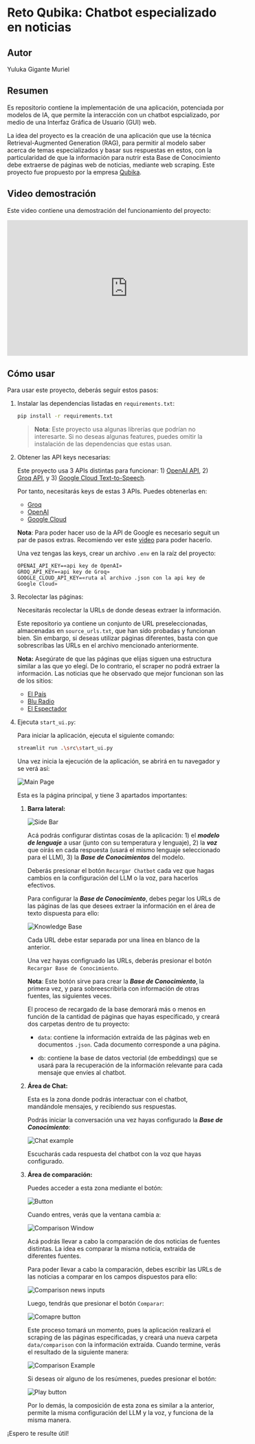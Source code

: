 # Reto Qubika: Chatbot especializado en noticias

## Autor

Yuluka Gigante Muriel


## Resumen

Es repositorio contiene la implementación de una aplicación, potenciada por modelos de IA, que permite la interacción con un chatbot espcializado, por medio de una Interfaz Gráfica de Usuario (GUI) web.

La idea del proyecto es la creación de una aplicación que use la técnica Retrieval-Augmented Generation (RAG), para permitir al modelo saber acerca de temas especializados y basar sus respuestas en estos, con la particularidad de que la información para nutrir esta Base de Conocimiento debe extraerse de páginas web de noticias, mediante web scraping. Este proyecto fue propuesto por la empresa [Qubika](https://qubika.com).


## Video demostración

Este video contiene una demostración del funcionamiento del proyecto:

<iframe width="560" height="315" src="https://www.youtube.com/embed/XtqtYcyASLw?si=FsnXnnTlKtfkixvP" title="YouTube video player" frameborder="0" allow="accelerometer; autoplay; clipboard-write; encrypted-media; gyroscope; picture-in-picture; web-share" referrerpolicy="strict-origin-when-cross-origin" allowfullscreen></iframe>


## Cómo usar

Para usar este proyecto, deberás seguir estos pasos:

1. Instalar las dependencias listadas en `requirements.txt`:

    ```bash
    pip install -r requirements.txt
    ```

    > **Nota**: Este proyecto usa algunas librerías que podrían no interesarte. Si no deseas algunas features, puedes omitir la instalación de las dependencias que estas usan.

2. Obtener las API keys necesarias:

    Este proyecto usa 3 APIs distintas para funcionar: 1) [OpenAI API](https://platform.openai.com/docs/api-reference/introduction), 2) [Groq API](https://console.groq.com/docs/overview), y 3) [Google Cloud Text-to-Speech](https://cloud.google.com/text-to-speech/docs?hl=es-419).

    Por tanto, necesitarás keys de estas 3 APIs. Puedes obtenerlas en:

    - [Groq](https://console.groq.com/keys)
    - [OpenAI](https://platform.openai.com/api-keys)
    - [Google Cloud](https://console.cloud.google.com/apis/dashboard?hl=es-419&inv=1&invt=AbiC4Q&project=jarvis-381306)

    **Nota**: Para poder hacer uso de la API de Google es necesario seguit un par de pasos extras. Recomiendo ver este [video](https://www.youtube.com/watch?v=GVPWz-nhJhg) para poder hacerlo.

    Una vez tengas las keys, crear un archivo `.env` en la raíz del proyecto:

    ```env
    OPENAI_API_KEY=«api key de OpenAI»
    GROQ_API_KEY=«api key de Groq»
    GOOGLE_CLOUD_API_KEY=«ruta al archivo .json con la api key de Google Cloud»
    ```

3. Recolectar las páginas:

    Necesitarás recolectar la URLs de donde deseas extraer la información.

    Este repositorio ya contiene un conjunto de URL preseleccionadas, almacenadas en `source_urls.txt`, que han sido probadas y funcionan bien. Sin embargo, si deseas utilizar páginas diferentes, basta con que sobrescribas las URLs en el archivo mencionado anteriormente.

    **Nota:** Asegúrate de que las páginas que elijas siguen una estructura similar a las que yo elegí. De lo contrario, el scraper no podrá extraer la información. Las noticias que he observado que mejor funcionan son las de los sitios:

    - [El País](https://www.elpais.com.co)
    - [Blu Radio](https://www.bluradio.com)
    - [El Espectador](https://www.elespectador.com)

4. Ejecuta `start_ui.py`:

    Para iniciar la aplicación, ejecuta el siguiente comando:

    ```bash
    streamlit run .\src\start_ui.py
    ```

    Una vez inicia la ejecución de la aplicación, se abrirá en tu navegador y se verá así:

    ![Main Page](docs/main_page.png)

    Esta es la página principal, y tiene 3 apartados importantes:

    1. **Barra lateral:**

        ![Side Bar](docs/side_bar_main_page.png)

        Acá podrás configurar distintas cosas de la aplicación: 1) el **_modelo de lenguaje_** a usar (junto con su temperatura y lenguaje), 2) la **_voz_** que oirás en cada respuesta (usará el mismo lenguaje seleccionado para el LLM), 3) la **_Base de Conocimientos_** del modelo.

        Deberás presionar el botón `Recargar Chatbot` cada vez que hagas cambios en la configuración del LLM o la voz, para hacerlos efectivos.

        Para configurar la **_Base de Conocimiento_**, debes pegar los URLs de las páginas de las que desees extraer la información en el área de texto dispuesta para ello:
        
        ![Knowledge Base](docs/knowledge_base_text_area.png)

        Cada URL debe estar separada por una línea en blanco de la anterior.

        Una vez hayas configruado las URLs, deberás presionar el botón `Recargar Base de Conocimiento`. 
        
        **Nota**: Este botón sirve para crear la **_Base de Conocimiento_**, la primera vez, y para sobreescribirla con información de otras fuentes, las siguientes veces.

        El proceso de recargado de la base demorará más o menos en función de la cantidad de páginas que hayas especificado, y creará dos carpetas dentro de tu proyecto:

        - `data`: contiene la información extraída de las páginas web en documentos `.json`. Cada documento corresponde a una página.

        - `db`: contiene la base de datos vectorial (de embeddings) que se usará para la recuperación de la información relevante para cada mensaje que envíes al chatbot.

    2. **Área de Chat:**

        Esta es la zona donde podrás interactuar con el chatbot, mandándole mensajes, y recibiendo sus respuestas.

        Podrás iniciar la conversación una vez hayas configurado la **_Base de Conocimiento_**:

        ![Chat example](docs/chat_example.png)

        Escucharás cada respuesta del chatbot con la voz que hayas configurado.

    3. **Área de comparación:**

        Puedes acceder a esta zona mediante el botón:

        ![Button](docs/comparison_window_button.png)

        Cuando entres, verás que la ventana cambia a:

        ![Comparison Window](docs/comparison_window.png)

        Acá podrás llevar a cabo la comparación de dos noticias de fuentes distintas. La idea es comparar la misma noticia, extraída de diferentes fuentes.

        Para poder llevar a cabo la comparación, debes escribir las URLs de las noticias a comparar en los campos dispuestos para ello:

        ![Comparison news inputs](docs/comparison_news_inputs.png)

        Luego, tendrás que presionar el botón `Comparar`:
        
        ![Comapre button](docs/compare_button.png)

        Este proceso tomará un momento, pues la aplicación realizará el scraping de las páginas especificadas, y creará una nueva carpeta `data/comparison` con la información extraída. Cuando termine, verás el resultado de la siguiente manera:

        ![Comparison Example](docs/comparison_example.png)

        Si deseas oír alguno de los resúmenes, puedes presionar el botón:

        ![Play button](docs/play_summarization.png)

        Por lo demás, la composición de esta zona es similar a la anterior, permite la misma configuración del LLM y la voz, y funciona de la misma manera.


¡Espero te resulte útil!